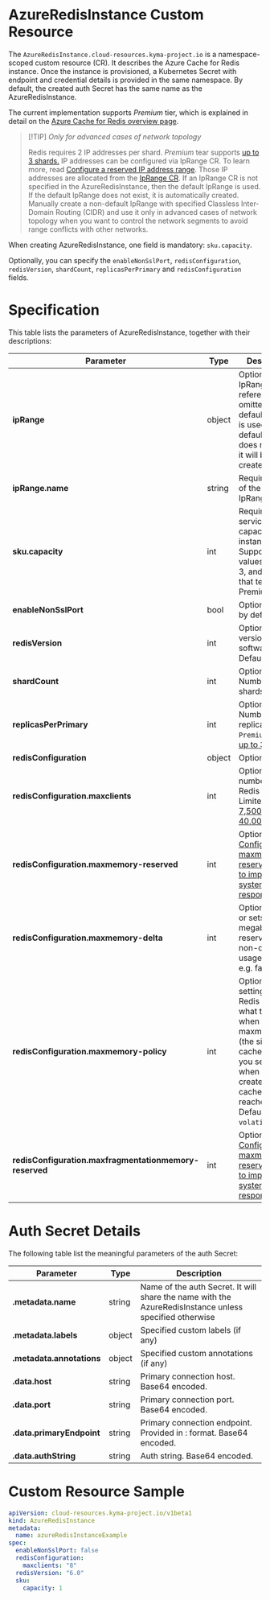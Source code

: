 # AzureRedisInstance Custom Resource
The `AzureRedisInstance.cloud-resources.kyma-project.io` is a namespace-scoped custom resource (CR).
It describes the Azure Cache for Redis instance.
Once the instance is provisioned, a Kubernetes Secret with endpoint and credential details is provided in the same namespace.
By default, the created auth Secret has the same name as the AzureRedisInstance.

The current implementation supports *Premium* tier, which is explained in detail on the [Azure Cache for Redis overview page](https://azure.microsoft.com/en-us/products/cache).

> [!TIP] _Only for advanced cases of network topology_
> 
> Redis requires 2 IP addresses per shard. *Premium* tear supports [up to 3 shards.](https://learn.microsoft.com/en-us/azure/azure-cache-for-redis/cache-high-availability)
IP addresses can be configured via IpRange CR.
To learn more, read [Configure a reserved IP address range](https://cloud.google.com/filestore/docs/creating-instances#configure_a_reserved_ip_address_range).
Those IP addresses are allocated from the [IpRange CR](./04-10-iprange.md).
If an IpRange CR is not specified in the AzureRedisInstance, then the default IpRange is used.
If the default IpRange does not exist, it is automatically created.
Manually create a non-default IpRange with specified Classless Inter-Domain Routing (CIDR) and use it only in advanced cases of network topology when you want to control the network segments to avoid range conflicts with other networks.

When creating AzureRedisInstance, one field is mandatory: `sku.capacity`.

Optionally, you can specify the `enableNonSslPort`, `redisConfiguration`, `redisVersion`, `shardCount`, `replicasPerPrimary` and `redisConfiguration` fields.

# Specification

This table lists the parameters of AzureRedisInstance, together with their descriptions:

| Parameter                                               | Type   | Description                                                                                                                                                                                                                             |
|---------------------------------------------------------|--------|-----------------------------------------------------------------------------------------------------------------------------------------------------------------------------------------------------------------------------------------|
| **ipRange**                                             | object | Optional. IpRange reference. If omitted, the default IpRange is used. If the default IpRange does not exist, it will be created.                                                                                                        |
| **ipRange.name**                                        | string | Required. Name of the existing IpRange to use.                                                                                                                                                                                          | 
| **sku.capacity**                                        | int    | Required. The service capacity of the instance. Supported values are 1, 2, 3, and 4. Note that tear is 'P' - Premium.                                                                                                                   |
| **enableNonSslPort**                                    | bool   | Optional. False by default.                                                                                                                                                                                                             |
| **redisVersion**                                        | int    | Optional. The version of Redis software. Defaults to `6.0`.                                                                                                                                                                             |
| **shardCount**                                          | int    | Optional. Number of shards.                                                                                                                                                                                                             |
| **replicasPerPrimary**                                  | int    | Optional. Number of replicas, for `Premium` tier it is [up to 3.](https://learn.microsoft.com/en-us/azure/azure-cache-for-redis/cache-high-availability)                                                                                |
| **redisConfiguration**                                  | object | Optional.                                                                                                                                                                                                                               |
| **redisConfiguration.maxclients**                       | int    | Optional. Max number of Redis clients. Limited to [7,500 to 40,000.](https://azure.microsoft.com/en-us/pricing/details/cache/)                                                                                                          |   
| **redisConfiguration.maxmemory-reserved**               | int    | Optional. [Configure your maxmemory-reserved setting to improve system responsiveness.](https://learn.microsoft.com/en-us/azure/azure-cache-for-redis/cache-best-practices-memory-management#configure-your-maxmemory-reserved-setting) |
| **redisConfiguration.maxmemory-delta**                  | int    | Optional. Gets or sets value in megabytes reserved for non-cache usage per shard e.g. failover.                                                                                                                                         | 
| **redisConfiguration.maxmemory-policy**                 | int    | Optional. The setting for how Redis will select what to remove when maxmemory (the size of the cache offering you selected when you created the cache) is reached. Defaults to `volatile-lru`.                                          | 
| **redisConfiguration.maxfragmentationmemory-reserved**  | int    | Optional. [Configure your maxmemory-reserved setting to improve system responsiveness.](https://learn.microsoft.com/en-us/azure/azure-cache-for-redis/cache-best-practices-memory-management#configure-your-maxmemory-reserved-setting) |

# Auth Secret Details

The following table list the meaningful parameters of the auth Secret:

| Parameter                 | Type   | Description                                                                                            |
|---------------------------|--------|--------------------------------------------------------------------------------------------------------|
| **.metadata.name**        | string | Name of the auth Secret. It will share the name with the AzureRedisInstance unless specified otherwise |
| **.metadata.labels**      | object | Specified custom labels (if any)                                                                       |
| **.metadata.annotations** | object | Specified custom annotations (if any)                                                                  |
| **.data.host**            | string | Primary connection host. Base64 encoded.                                                               |
| **.data.port**            | string | Primary connection port. Base64 encoded.                                                               |
| **.data.primaryEndpoint** | string | Primary connection endpoint. Provided in <host>:<port> format. Base64 encoded.                         |
| **.data.authString**      | string | Auth string. Base64 encoded.                                                                           |


# Custom Resource Sample

```yaml
apiVersion: cloud-resources.kyma-project.io/v1beta1
kind: AzureRedisInstance
metadata:
  name: azureRedisInstanceExample
spec:
  enableNonSslPort: false
  redisConfiguration:
    maxclients: "8"
  redisVersion: "6.0"
  sku:
    capacity: 1
```
